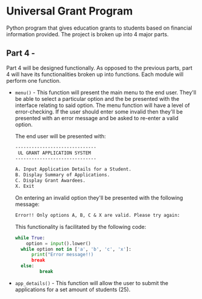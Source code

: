 # Universal Grant Program

Python program that gives education grants to students based on financial information provided. The project is broken up into 4 major parts.  



## Part 4 - 

Part 4 will be designed functionally. As opposed to the previous parts, part 4 will have its functionalities broken up into functions. Each module will perform one function. 

- `menu()` - This function will present the main menu to the end user. They'll be able to select a particular option and the be presented with the interface relating to said option.  The menu function will have a level of error-checking. If the user should enter some invalid then they'll be presented with an error message and be asked to re-enter a valid option. 

  The end user will be presented with: 

  ```tex
  ------------------------------
   UL GRANT APPLICATION SYSTEM
  ------------------------------
  
  A. Input Application Details for a Student.             
  B. Display Summary of Applications.             
  C. Display Grant Awardees.             
  X. Exit
  ```

  On entering an invalid option they'll be presented with the following message: 

  ```tex
  Error!! Only options A, B, C & X are valid. Please try again:
  ```

  This functionality is facilitated by the following code: 

  ```python
  while True:
      option = input().lower()
  	while option not in ['a', 'b', 'c', 'x']:
  		print("Error message!!)
      	break
  	else:
           break
  ```

  

- `app_details()` - This function will allow the user to submit the applications for a set amount of students (25).